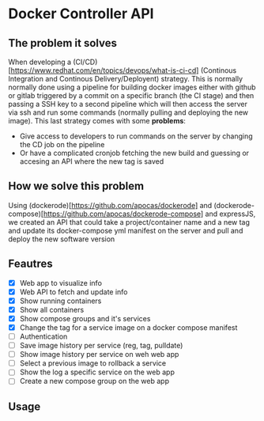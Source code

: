 # Docker Controller API

## The problem it solves

When developing a (CI/CD)[https://www.redhat.com/en/topics/devops/what-is-ci-cd] (Continous Integration and Continous Delivery/Deployent) strategy. This is normally normally done using a pipeline for building docker images either with github or gitlab triggered by a commit on a specific branch (the CI stage) and then passing a SSH key to a second pipeline which will then access the server via ssh and run some commands (normally pulling and deploying the new image). This last strategy comes with some **problems**:

- Give access to developers to run commands on the server by changing the CD job on the pipeline
- Or have a complicated cronjob fetching the new build and guessing or accesing an API where the new tag is saved

## How we solve this problem

Using (dockerode)[https://github.com/apocas/dockerode] and (dockerode-compose)[https://github.com/apocas/dockerode-compose] and expressJS, we created an API that could take a project/container name and a new tag and update its docker-compose yml manifest on the server and pull and deploy the new software version

## Feautres

- [x] Web app to visualize info 
- [x] Web API to fetch and update info 
- [x] Show running containers 
- [x] Show all containers
- [x] Show compose groups and it's services
- [x] Change the tag for a service image on a docker compose manifest
- [ ] Authentication
- [ ] Save image history per service  (reg, tag, pulldate)
- [ ] Show image history per service on weh web app
- [ ] Select a previous image to rollback a service
- [ ] Show the log a specific service on the web app
- [ ] Create a new compose group on the web app

## Usage




